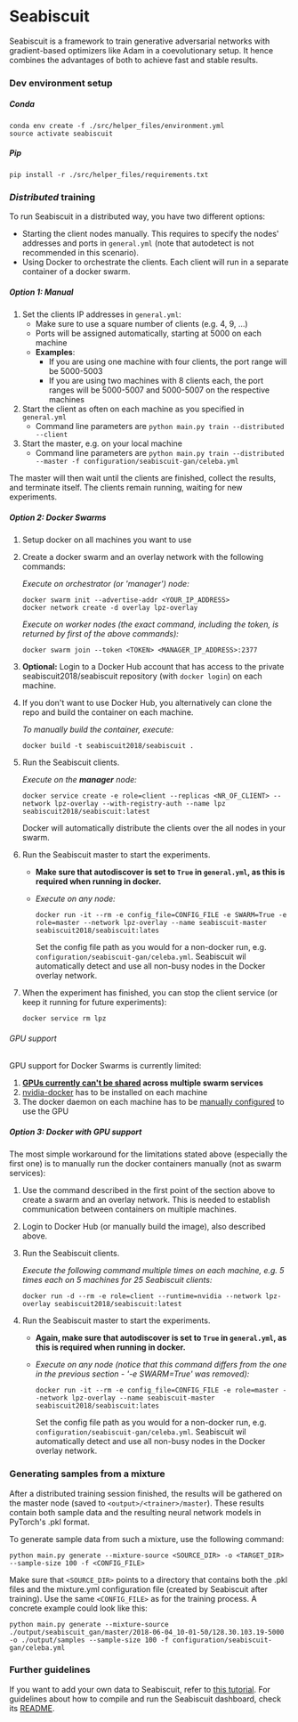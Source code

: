 # Seabiscuit
Seabiscuit is a framework to train generative adversarial networks with gradient-based optimizers like Adam in a coevolutionary setup. It hence combines the advantages of both to achieve fast and stable results.

### Dev environment setup

##### Conda
```
conda env create -f ./src/helper_files/environment.yml
source activate seabiscuit
```

##### Pip
```
pip install -r ./src/helper_files/requirements.txt
```


### *Distributed* training
To run Seabiscuit in a distributed way, you have two different options:
- Starting the client nodes manually. This requires to specify the nodes' addresses and ports in `general.yml` (note that autodetect is not recommended in this scenario).
- Using Docker to orchestrate the clients. Each client will run in a separate container of a docker swarm.

##### Option 1: Manual

1. Set the clients IP addresses in `general.yml`:
   - Make sure to use a square number of clients (e.g. 4, 9, ...)
   - Ports will be assigned automatically, starting at 5000 on each machine
   - **Examples**:
     - If you are using one machine with four clients, the port range will be 5000-5003
     - If you are using two machines with 8 clients each, the port ranges will be 5000-5007 and 5000-5007 on the respective machines
2. Start the client as often on each machine as you specified in `general.yml`
   - Command line parameters are `python main.py train --distributed --client`
3. Start the master, e.g. on your local machine
   - Command line parameters are `python main.py train --distributed --master -f configuration/seabiscuit-gan/celeba.yml`

The master will then wait until the clients are finished, collect the results, and terminate itself. The clients remain running, waiting for new experiments.


##### Option 2: Docker Swarms
1. Setup docker on all machines you want to use
2. Create a docker swarm and an overlay network with the following commands:

    *Execute on orchestrator (or 'manager') node:*
    ```
    docker swarm init --advertise-addr <YOUR_IP_ADDRESS>
    docker network create -d overlay lpz-overlay
    ```

    *Execute on worker nodes (the exact command, including the token, is returned by first of the above commands):*
    ```
    docker swarm join --token <TOKEN> <MANAGER_IP_ADDRESS>:2377
    ```
    
3. **Optional:** Login to a Docker Hub account that has access to the private seabiscuit2018/seabiscuit repository (with `docker login`) on each machine.
4. If you don't want to use Docker Hub, you alternatively can clone the repo and build the container on each machine. 

    *To manually build the container, execute:* 
    ```
    docker build -t seabiscuit2018/seabiscuit .
    ```
5. Run the Seabiscuit clients.
 
    *Execute on the **manager** node:* 
    ```
    docker service create -e role=client --replicas <NR_OF_CLIENT> --network lpz-overlay --with-registry-auth --name lpz seabiscuit2018/seabiscuit:latest
    ```
    
    Docker will automatically distribute the clients over the all nodes in your swarm. 
   
6. Run the Seabiscuit master to start the experiments. 

    - **Make sure that autodiscover is set to `True` in `general.yml`, as this is required when running in docker.**

    - *Execute on any node:* 
        ```
        docker run -it --rm -e config_file=CONFIG_FILE -e SWARM=True -e role=master --network lpz-overlay --name seabiscuit-master seabiscuit2018/seabiscuit:lates
        ```
        
        Set the config file path as you would for a non-docker run, e.g. `configuration/seabiscuit-gan/celeba.yml`.
        Seabiscuit wil automatically detect and use all non-busy nodes in the Docker overlay network.
 
7. When the experiment has finished, you can stop the client service (or keep it running for future experiments):
    ```
    docker service rm lpz
    ```


###### GPU support
GPU support for Docker Swarms is currently limited:
1. **[GPUs currently can't be shared](https://github.com/NVIDIA/nvidia-docker/issues/141#issuecomment-366911268) across multiple swarm services**
2. [nvidia-docker](https://github.com/NVIDIA/nvidia-docker) has to be installed on each machine
3. The docker daemon on each machine has to be [manually configured](https://github.com/NVIDIA/nvidia-docker/issues/141#issuecomment-356458450) to use the GPU


##### Option 3: Docker with GPU support
The most simple workaround for the limitations stated above (especially the first one) is to manually run the docker containers manually (not as swarm services):

1. Use the command described in the first point of the section above to create a swarm and an overlay network. 
This is needed to establish communication between containers on multiple machines.

2. Login to Docker Hub (or manually build the image), also described above.

5. Run the Seabiscuit clients.
 
    *Execute the following command multiple times on each machine, e.g. 5 times each on 5 machines for 25 Seabiscuit clients:*
    
    ```
    docker run -d --rm -e role=client --runtime=nvidia --network lpz-overlay seabiscuit2018/seabiscuit:latest
    ```

6. Run the Seabiscuit master to start the experiments. 

    - **Again, make sure that autodiscover is set to `True` in `general.yml`, as this is required when running in docker.**

    - *Execute on any node (notice that this command differs from the one in the previous section - '-e SWARM=True' was removed):* 
        ```
        docker run -it --rm -e config_file=CONFIG_FILE -e role=master --network lpz-overlay --name seabiscuit-master seabiscuit2018/seabiscuit:lates
        ```
        
        Set the config file path as you would for a non-docker run, e.g. `configuration/seabiscuit-gan/celeba.yml`.
        Seabiscuit wil automatically detect and use all non-busy nodes in the Docker overlay network.


### Generating samples from a mixture
After a distributed training session finished, the results will be gathered on the master node (saved to `<output>/<trainer>/master`).
These results contain both sample data and the resulting neural network models in PyTorch's .pkl format.

To generate sample data from such a mixture, use the following command:

```
python main.py generate --mixture-source <SOURCE_DIR> -o <TARGET_DIR> --sample-size 100 -f <CONFIG_FILE>
```

Make sure that `<SOURCE_DIR>` points to a directory that contains both the .pkl files and the mixture.yml configuration file (created by Seabiscuit after training). Use the same `<CONFIG_FILE>` as for the training process. A concrete example could look like this:

 
```
python main.py generate --mixture-source ./output/seabiscuit_gan/master/2018-06-04_10-01-50/128.30.103.19-5000 -o ./output/samples --sample-size 100 -f configuration/seabiscuit-gan/celeba.yml
```

### Further guidelines
If you want to add your own data to Seabiscuit, refer to [this tutorial](docs/howto/add-dataloader-to-seabiscuit.md).
For guidelines about how to compile and run the Seabiscuit dashboard, check its [README](src/seabiscuit-dashboard/README.md).


